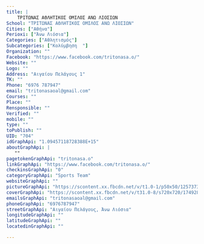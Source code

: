 ```yaml
---
title: |
    ΤΡΙΤΩΝΑΣ ΑΘΛΗΤΙΚΟΣ ΟΜΙΛΟΣ ΑΝΩ ΛΙΟΣΙΩΝ
School: "ΤΡΙΤΩΝΑΣ ΑΘΛΗΤΙΚΟΣ ΟΜΙΛΟΣ ΑΝΩ ΛΙΟΣΙΩΝ"
Cities: ["Αθήνα"]
Perioxi: ["Άνω Λιόσια"]
Categories: ["Αθλητισμός"]
Subcategories: ["Κολύμβηση  "]
Organization: ""
Facebook: "https://www.facebook.com/tritonasa.o/"
Website: ""
Logo: ""
Address: "Αιγαίου Πελάγους 1"
TK: ""
Phone: "6976 787947"
email: "tritonasaoal@gmail.com"
Courses: ""
Place: ""
Rensponsible: ""
Verified: ""
mobile: ""
type: ""
toPublish: ""
UID: "704"
idGraphApi: "1.09457118728388E+15"
aboutGraphApi: | 
   ""
pagetokenGraphApi: "tritonasa.o"
linkGraphApi: "https://www.facebook.com/tritonasa.o/"
checkinsGraphApi: "0"
categoryGraphApi: "Sports Team"
websiteGraphApi: ""
pictureGraphApi: "https://scontent.xx.fbcdn.net/v/t1.0-1/p50x50/12573734_1094572983950365_2786510413025174240_n.jpg?oh=caa0ca2dfe4d41f457297365e7f5a504&amp;oe=5B07FBA6"
coverGraphApi: "https://scontent.xx.fbcdn.net/v/t31.0-8/s720x720/17492866_1536434193097573_516715215357371233_o.jpg?oh=902a91d7cb7fb5aa28a67baecdd963ac&amp;oe=5B465208"
emailsGraphApi: "tritonasaoal@gmail.com"
phoneGraphApi: "6976787947"
streetGraphApi: "Αιγαίου Πελάγους, Άνω Λιόσια"
longitudeGraphApi: ""
latitudeGraphApi: ""
locatedinGraphApi: ""

---
```




